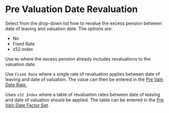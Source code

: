 # Pre Valuation Date Revaluation

Select from the drop-down list how to revalue the excess pension between
date of leaving and valuation date. The options are:

-   No
-   Fixed Rate
-   s52 index

Use `No` where the excess pension already includes revaluations to the
valuation date.

Use `Fixed Rate` where a single rate of revaluation applies between date
of leaving and date of valuation. The value can then be entered in the
[Pre Valn Date Rate.](deferreds_basis+pastrevn.md)

Uses `s52 Index` where a table of revaluation rates between date of
leaving and date of valuation should be applied. The table can be
entered in the [Pre Valn Date Factor Set](deferreds_basis+revset.md).
